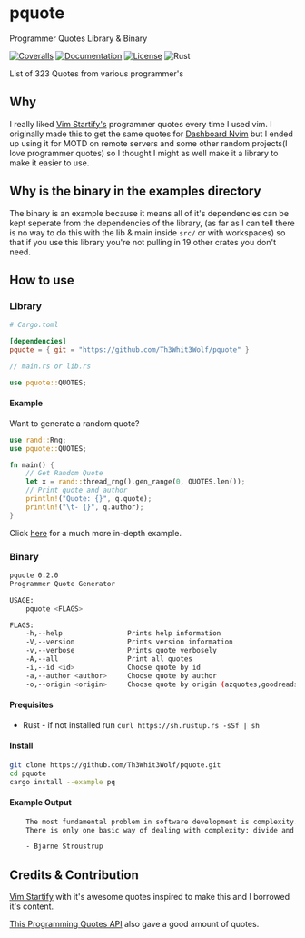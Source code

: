 # pquote

Programmer Quotes Library & Binary

[![Coveralls](https://coveralls.io/repos/github/Th3Whit3Wolf/pquote/badge.svg?branch=master)](https://coveralls.io/github/Th3Whit3Wolf/pquote?branch=master)
[![Documentation](https://img.shields.io/badge/docs-master-blue.svg)][Documentation]
[![License](https://img.shields.io/badge/License-Apache%202.0-blue.svg)](https://opensource.org/licenses/Apache-2.0)
![Rust](https://img.shields.io/badge/rust-v1.36+-red.svg)

[Documentation]: https://th3whit3wolf.github.io/pquote/pquote/

List of 323 Quotes from various programmer's

## Why

I really liked [Vim Startify's](https://github.com/mhinz/vim-startify) programmer quotes every time I used vim. I originally made this to get the same quotes for [Dashboard Nvim](https://github.com/hardcoreplayers/dashboard-nvim) but I ended up using it for MOTD on remote servers and some other random projects(I love programmer quotes) so I thought I might as well make it a library to make it easier to use.

## Why is the binary in the examples directory

The binary is an example because it means all of it's dependencies can be kept seperate from the dependencies of the library, (as far as I can tell there is no way to do this with the lib & main inside `src/` or with workspaces) so that if you use this library you're not pulling in 19 other crates you don't need.

## How to use

### Library

```toml
# Cargo.toml

[dependencies]
pquote = { git = "https://github.com/Th3Whit3Wolf/pquote" }
```

```rs
// main.rs or lib.rs

use pquote::QUOTES;
```

#### Example

Want to generate a random quote?

```rs
use rand::Rng;
use pquote::QUOTES;

fn main() {
    // Get Random Quote
    let x = rand::thread_rng().gen_range(0, QUOTES.len());
    // Print quote and author
    println!("Quote: {}", q.quote);
    println!("\t- {}", q.author);
}
```

Click [here](https://github.com/Th3Whit3Wolf/pquote/blob/master/examples/pq.rs) for a much more in-depth example.

### Binary

```sh
pquote 0.2.0
Programmer Quote Generator

USAGE:
    pquote <FLAGS>

FLAGS:
    -h,--help                Prints help information
    -V,--version             Prints version information
    -v,--verbose             Prints quote verbosely
    -A,--all                 Print all quotes
    -i,--id <id>             Choose quote by id
    -a,--author <author>     Choose quote by author
    -o,--origin <origin>     Choose quote by origin (azquotes,goodreads,journaldev,vimstartify,stormconsultancy)
```

#### Prequisites

* Rust - if not installed run `curl https://sh.rustup.rs -sSf | sh`

#### Install

```sh
git clone https://github.com/Th3Whit3Wolf/pquote.git
cd pquote
cargo install --example pq
```

#### Example Output

```txt
    The most fundamental problem in software development is complexity.
    There is only one basic way of dealing with complexity: divide and conquer

    - Bjarne Stroustrup
```

## Credits & Contribution

[Vim Startify](https://github.com/mhinz/vim-startify) with it's awesome quotes inspired to make this and I borrowed it's content.

[This Programming Quotes API](http://quotes.stormconsultancy.co.uk/api) also gave a good amount of quotes.
